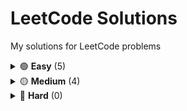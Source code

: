 # LeetCode Solutions
My solutions for LeetCode problems

<details>
  <summary>
    🟢 <b>Easy</b> (5)
  </summary>
  
  * [1. Two Sum](https://github.com/EdTonatto/leetcode/blob/main/1-two-sum.js)
  * [26. Remove Duplicates From Sorted Array](https://github.com/EdTonatto/leetcode/blob/main/26-remove-duplicates-from-sorted-array.js)
  * [27. Remove Element](https://github.com/EdTonatto/leetcode/blob/main/27-remove-element.js)
  * [88. Merge Sorted Array](https://github.com/EdTonatto/leetcode/blob/main/88-merge-sorted-array.js)
  * [141. Linked List Cycle](https://github.com/EdTonatto/leetcode/blob/main/141-linked-list-cycle.js)
</details>

<details>
  <summary>
    🟡 <b>Medium</b> (4)
  </summary>
  
  * [2. Add Two Numbers](https://github.com/EdTonatto/leetcode/blob/main/2-add-two-numbers.js)
  * [19. Remove Nth Node from end of List](https://github.com/EdTonatto/leetcode/blob/main/19-remove-nth-node-from-end-of-list.js)
  * [80. Remove Duplicates from Sorted Array II](https://github.com/EdTonatto/leetcode/blob/main/80-remove-duplicates-from-sorted-array-ii.js)
  * [142. Linked List Cycle II](https://github.com/EdTonatto/leetcode/blob/main/142-linked-list-cycle-ii.js)
</details>

<details>
  <summary>
    🔴 <b>Hard</b> (0)
  </summary>


</details>
